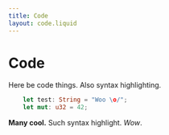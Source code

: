 ```yaml
---
title: Code
layout: code.liquid
---
```

# Code

Here be code things. Also syntax highlighting.

```rust
    let test: String = "Woo \o/";
    let mut: u32 = 42;
```

**Many cool.** Such syntax highlight. *Wow*.
